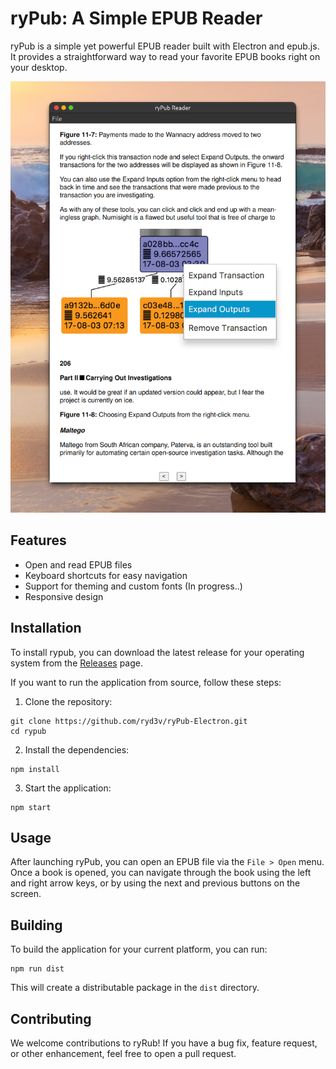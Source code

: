 ﻿# ryPub: A Simple EPUB Reader

ryPub is a simple yet powerful EPUB reader built with Electron and epub.js. It provides a straightforward way to read
your favorite EPUB books right on your desktop.

![ALT](https://github.com/ryd3v/ryPub-Electron/blob/main/Screenshot%20from%202023-08-03%2017-28-52.png)

## Features

- Open and read EPUB files
- Keyboard shortcuts for easy navigation
- Support for theming and custom fonts (In progress..)
- Responsive design

## Installation

To install rypub, you can download the latest release for your operating system from
the [Releases](https://github.com/ryd3v/ryPub-Electron/releases) page.

If you want to run the application from source, follow these steps:

1. Clone the repository:

```
git clone https://github.com/ryd3v/ryPub-Electron.git
cd rypub
```

2. Install the dependencies:

```
npm install
```

3. Start the application:

```
npm start
```

## Usage

After launching ryPub, you can open an EPUB file via the `File > Open` menu. Once a book is opened, you can navigate
through the book using the left and right arrow keys, or by using the next and previous buttons on the screen.

## Building

To build the application for your current platform, you can run:

```
npm run dist
```

This will create a distributable package in the `dist` directory.

## Contributing

We welcome contributions to ryRub! If you have a bug fix, feature request, or other enhancement, feel free to open a
pull request.
